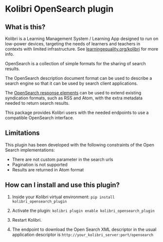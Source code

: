 
# Kolibri OpenSearch plugin

## What is this?

Kolibri is a Learning Management System / Learning App designed to run on low-power devices, targeting the needs of learners and teachers in contexts with limited infrastructure. See [learningequality.org/kolibri](https://learningequality.org/kolibri/) for more info.

OpenSearch is a collection of simple formats for the sharing of search results.

The OpenSearch description document format can be used to describe a search engine so that it can be used by search client applications.

The [OpenSearch response elements](https://github.com/dewitt/opensearch/blob/master/opensearch-1-1-draft-6.md#opensearch-response-elements) can be used to extend existing syndication formats, such as RSS and Atom, with the extra metadata needed to return search results.

This package provides Kolibri users with the needed endpoints to use a compatible OpenSearch interface.


## Limitations

This plugin has been developed with the following constraints of the Open Search implementations:

- There are not custom parameter in the search urls
- Pagination is not supported
- Results are returned in Atom format


## How can I install and use this plugin?

1. Inside your Kolibri virtual environment: `pip install kolibri_opensearch_plugin`

2. Activate the plugin: `kolibri plugin enable kolibri_opensearch_plugin`

3. Restart Kolibri.

4. The endpoint to download the Open Search XML descriptor in the usual application descriptor is `http://your_kolibri_server:port/opensearch`
